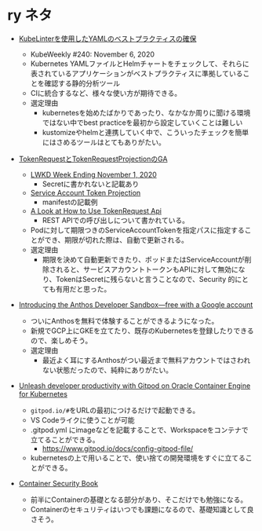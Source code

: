 # ry ネタ

- [KubeLinterを使用したYAMLのベストプラクティスの確保](https://www.civo.com/learn/yaml-best-practices-using-kubelinter)
  - KubeWeekly #240: November 6, 2020
  - Kubernetes YAMLファイルとHelmチャートをチェックして、それらに表されているアプリケーションがベストプラクティスに準拠していることを確認する静的分析ツール
  - CIに統合するなど、様々な使い方が期待できる。
  - 選定理由
    - kubernetesを始めたばかりであったり、なかなか周りに聞ける環境ではない中でbest practiceを最初から設定していくことは難しい
     - kustomizeやhelmと連携していく中で、こういったチェックを簡単にはさめるツールはとてもありがたい。

- [TokenRequestとTokenRequestProjectionのGA](https://github.com/kubernetes/kubernetes/pull/93258)
  - [LWKD Week Ending November 1, 2020](http://lwkd.info/2020/20201102)
    - Secretに書かれないと記載あり
  - [Service Account Token Projection](https://kubernetes.io/docs/tasks/configure-pod-container/configure-service-account/#service-account-token-volume-projection)
    - manifestの記載例
  - [A Look at How to Use TokenRequest Api](https://jpweber.io/blog/a-look-at-tokenrequest-api/)
    - REST APIでの呼び出しについて書かれている。
  - Podに対して期限つきのServiceAccountTokenを指定パスに指定することができ、期限が切れた際は、自動で更新される。
  - 選定理由
    - 期限を決めて自動更新できたり、ポッドまたはServiceAccountが削除されると、サービスアカウントトークンもAPIに対して無効になり、TokenはSecretに残らないと言うことなので、Security 的にとても有用だと思った。

- [Introducing the Anthos Developer Sandbox—free with a Google account](https://cloud.google.com/blog/topics/anthos/introducing-the-anthos-developer-sandbox)
  - ついにAnthosを無料で体験することができるようになった。
  - 新規でGCP上にGKEを立てたり、既存のKubernetesを登録したりできるので、楽しめそう。
  - 選定理由
    - 最近よく耳にするAnthosがつい最近まで無料アカウントではさわれない状態だったので、純粋にありがたい。

- [Unleash developer productivity with Gitpod on Oracle Container Engine for Kubernetes](https://blogs.oracle.com/cloud-infrastructure/unleash-developer-productivity-with-gitpod-on-oracle-container-engine-for-kubernetes)
  - `gitpod.io/#`をURLの最初につけるだけで起動できる。
  - VS Codeライクに使うことが可能
  - .gitpod.yml にimageなどを記載することで、Workspaceをコンテナで立てることができる。
    - https://www.gitpod.io/docs/config-gitpod-file/
  - kubernetesの上で用いることで、使い捨ての開発環境をすぐに立てることができる。

- [Container Security Book](https://container-security.dev/)
  - 前半にContainerの基礎となる部分があり、そこだけでも勉強になる。
  - Containerのセキュリティはいつでも課題になるので、基礎知識として良さそう。
